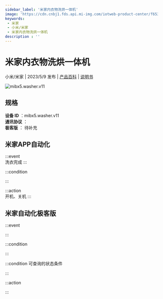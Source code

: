 ```yaml
---
sidebar_label: '米家内衣物洗烘一体机'
image: 'https://cdn.cnbj1.fds.api.mi-img.com/iotweb-product-center/f653491d831845f66a5dd2a5d22e1145_1675669955226.png?GalaxyAccessKeyId=AKVGLQWBOVIRQ3XLEW&Expires=9223372036854775807&Signature=4L9YkQUau5fdY1GIwsyfmt0dVyw='
keywords: 
 - 米家
 - 小米/米家
 - 米家内衣物洗烘一体机
description : ''
---
```

# 米家内衣物洗烘一体机

小米/米家 | 2023/5/9 发布 | [产品百科](https://home.mi.com/webapp/content/baike/product/index.html?model=mibx5.washer.v11/) | [说明书](https://home.mi.com/views/introduction.html?model=mibx5.washer.v11&region=cn)

![mibx5.washer.v11](https://cdn.cnbj1.fds.api.mi-img.com/iotweb-product-center/f653491d831845f66a5dd2a5d22e1145_1675669955226.png?GalaxyAccessKeyId=AKVGLQWBOVIRQ3XLEW&Expires=9223372036854775807&Signature=4L9YkQUau5fdY1GIwsyfmt0dVyw=)

## 规格  
> 
**设备 ID** ：mibx5.washer.v11  
**通讯协议** ：  
**极客版**  ： 待补充 


## 米家APP自动化  

:::event  
洗衣完成
:::

:::condition  

:::

:::action   
开机、关机
:::

## 米家自动化极客版  

:::event  

:::

:::condition  

:::

:::condition 可查询的状态条件  

:::

:::action  

:::

        
